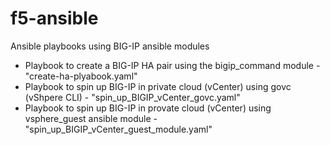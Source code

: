 # f5-ansible
Ansible playbooks using BIG-IP ansible modules

- Playbook to create a BIG-IP HA pair using the bigip_command module - "create-ha-plyabook.yaml"
- Playbook to spin up BIG-IP in private cloud (vCenter) using govc (vShpere CLI) - "spin_up_BIGIP_vCenter_govc.yaml"
- Playbook to spin up BIG-IP in provate cloud (vCenter) using vsphere_guest ansible module - "spin_up_BIGIP_vCenter_guest_module.yaml"
